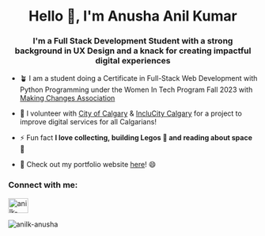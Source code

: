 <h1 align="center">Hello 👋, I'm Anusha Anil Kumar</h1>
<h3 align="center"> I'm a Full Stack Development Student with a strong background in UX Design and a knack for creating impactful digital experiences </h3>

- 🪴 I am a student doing a Certificate in Full-Stack Web Development with Python Programming under the Women In Tech Program Fall 2023 with [Making Changes Association](https://www.makingchangesassociation.ca/women-in-technology)

- 🔭 I volunteer with [City of Calgary](https://www.calgary.ca/home.html) & [IncluCity Calgary](https://www.inclucitycalgary.ca/) for a project to improve digital services for all Calgarians!
 
- ⚡ Fun fact **I love collecting, building Legos 🙂 and reading about space 🚀**

- 🎯 Check out my portfolio website [here](https://anusha-anilkumar.netlify.app/)! 😄

<h3 align="left">Connect with me:</h3>
<p align="left">
<a href="https://linkedin.com/in/anilk-anusha" target="blank"><img align="center" src="https://raw.githubusercontent.com/rahuldkjain/github-profile-readme-generator/master/src/images/icons/Social/linked-in-alt.svg" alt="anilk-anusha" height="30" width="40" /></a>
</p>


<p><img align="center" src="https://github-readme-stats.vercel.app/api/top-langs?username=anilk-anusha&show_icons=true&locale=en&layout=compact" alt="anilk-anusha" /></p>

